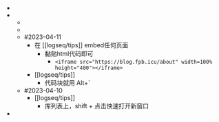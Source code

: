 -
-
	-
	-
	- #2023-04-11
		- 在 [[logseq/tips]] embed任何页面
			- 黏贴html代码即可
				- `<iframe src="https://blog.fpb.icu/about" width=100% height="400"></iframe>`
		- [[logseq/tips]]
			- 代码块就用 Alt+`
	- #2023-04-10
		- [[logseq/tips]]
			- 库列表上，shift + 点击快速打开新窗口
-